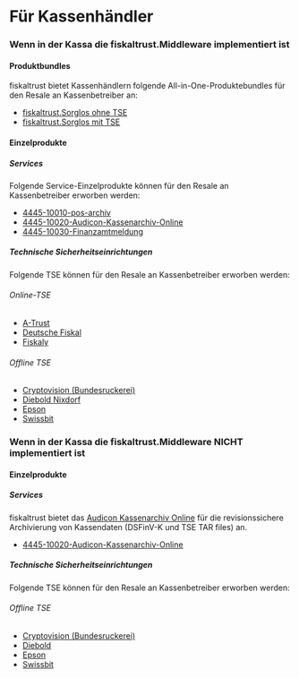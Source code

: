 # Für Kassenhändler

### Wenn in der Kassa die fiskaltrust.Middleware implementiert ist

#### Produktbundles

fiskaltrust bietet Kassenhändlern folgende All-in-One-Produktebundles für den Resale an Kassenbetreiber an:

- [fiskaltrust.Sorglos ohne TSE](4445-10040-Sorglos-ohne-TSE.md) 
- [fiskaltrust.Sorglos mit TSE](4445-100XX-Sorglos-mit-TSE.md) 



#### Einzelprodukte

##### Services

Folgende Service-Einzelprodukte können für den Resale an Kassenbetreiber erworben werden:

- [4445-10010-pos-archiv](../services/revisionssichere-daten-as-a-service/produkte/4445-100XX-pos-archiv.md) 
- [4445-10020-Audicon-Kassenarchiv-Online](../services/revisionssichere-daten-as-a-service/produkte/4445-10020-Audicon-Kassenarchiv-Online.md) 
- [4445-10030-Finanzamtmeldung](../services/compliance-as-a-service/produkte/4445-10030-Finanzamtmeldung.md) 



##### Technische Sicherheitseinrichtungen

Folgende TSE können für den Resale an Kassenbetreiber erworben werden:

###### Online-TSE

- [A-Trust](../compliance-as-a-service/features/TSE-A-Trust-Interoperabilität.md)
- [Deutsche Fiskal](../compliance-as-a-service/features/TSE-Deutsche-Fiskal-Interoperabilität.md)
- [Fiskaly](../compliance-as-a-service/features/TSE-Fiskaly-Interoperabilität.md)

###### Offline TSE

- [Cryptovision (Bundesruckerei)](../compliance-as-a-service/features/TSE-Cryptovision-Interoperabilität.md)
- [Diebold Nixdorf](../compliance-as-a-service/features/TSE-Diebold-Nixdorf-Interoperabilität.md)
- [Epson](../compliance-as-a-service/features/TSE-Epson-Interoperabilität.md)
- [Swissbit](../compliance-as-a-service/features/TSE-Swissbit-Interoperabilität.md)



### Wenn in der Kassa die fiskaltrust.Middleware NICHT implementiert ist

#### Einzelprodukte

##### Services

fiskaltrust bietet das [Audicon Kassenarchiv Online](../revisionssichere-daten-as-a-service/produkte/4445-10020-Audicon-Kassenarchiv-Online.md) für die revisionssichere Archivierung von Kassendaten (DSFinV-K und TSE TAR files) an.

- [4445-10020-Audicon-Kassenarchiv-Online](../revisionssichere-daten-as-a-service/produkte/4445-10020-Audicon-Kassenarchiv-Online.md) 



##### Technische Sicherheitseinrichtungen

Folgende TSE können für den Resale an Kassenbetreiber erworben werden:

###### Offline TSE

- [Cryptovision (Bundesruckerei)](../compliance-as-a-service/features/TSE-Cryptovision-Interoperabilität.md)
- [Diebold](../compliance-as-a-service/features/TSE-Diebold-Nixdorf-Interoperabilität.md)
- [Epson](../compliance-as-a-service/features/TSE-Epson-Interoperabilität.md)
- [Swissbit](../compliance-as-a-service/features/TSE-Swissbit-Interoperabilität.md)





